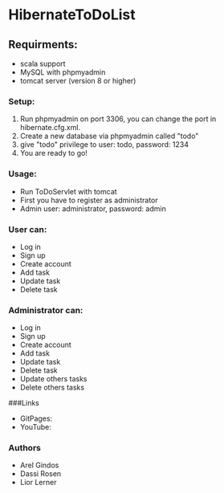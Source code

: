 # HibernateToDoList

## Requirments:
* scala support
* MySQL with phpmyadmin
* tomcat server (version 8 or higher)
  
 ### Setup:
 1. Run phpmyadmin on port 3306, you can change the port in hibernate.cfg.xml.
 2. Create a new database via phpmyadmin called "todo" 
 3. give "todo" privilege to user: todo, password: 1234
 4. You are ready to go!
 
 ### Usage:
 * Run ToDoServlet with tomcat 
 * First you have to register as administrator
 * Admin user: administrator, password: admin
 
 ### User can:
 * Log in
 * Sign up
 * Create account
 * Add task
 * Update task
 * Delete task
 
 ### Administrator can:
 * Log in
 * Sign up
 * Create account
 * Add task
 * Update task
 * Delete task
 * Update others tasks
 * Delete others tasks
 
 ###Links
 * GitPages:
 * YouTube:
 
 
 ### Authors
 * Arel Gindos
 * Dassi Rosen
 * Lior Lerner
 
